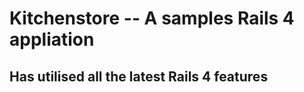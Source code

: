Kitchenstore -- A samples Rails 4 appliation
============================================

Has utilised all the latest Rails 4 features
--------------------------------------------